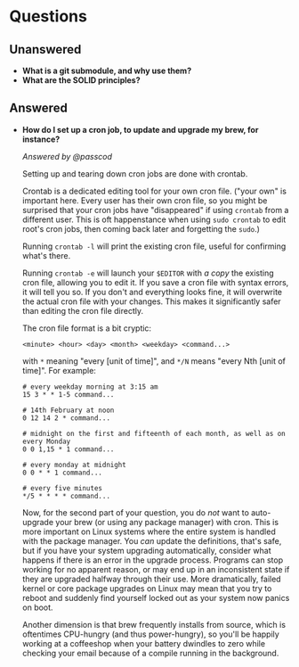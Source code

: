 # Questions

## Unanswered

- **What is a git submodule, and why use them?**
- **What are the SOLID principles?**

## Answered

- **How do I set up a cron job, to update and upgrade my brew, for instance?**

  _Answered by @passcod_

  Setting up and tearing down cron jobs are done with crontab.

  Crontab is a dedicated editing tool for your own cron file. ("your own" is
  important here. Every user has their own cron file, so you might be surprised
  that your cron jobs have "disappeared" if using `crontab` from a different user.
  This is oft happenstance when using `sudo crontab` to edit root's cron jobs,
  then coming back later and forgetting the `sudo`.)

  Running `crontab -l` will print the existing cron file, useful for confirming
  what's there.

  Running `crontab -e` will launch your `$EDITOR` with _a copy_ the existing cron
  file, allowing you to edit it. If you save a cron file with syntax errors, it
  will tell you so. If you don't and everything looks fine, it will overwrite the
  actual cron file with your changes. This makes it significantly safer than editing
  the cron file directly.

  The cron file format is a bit cryptic:

  ```
  <minute> <hour> <day> <month> <weekday> <command...>
  ```

  with `*` meaning "every [unit of time]", and `*/N` means "every Nth [unit of time]".
  For example:

  ```cron
  # every weekday morning at 3:15 am
  15 3 * * 1-5 command...

  # 14th February at noon
  0 12 14 2 * command...

  # midnight on the first and fifteenth of each month, as well as on every Monday
  0 0 1,15 * 1 command...

  # every monday at midnight
  0 0 * * 1 command...

  # every five minutes
  */5 * * * * command...
  ```

  Now, for the second part of your question, you do _not_ want to auto-upgrade
  your brew (or using any package manager) with cron. This is more important on
  Linux systems where the entire system is handled with the package manager. You
  _can_ update the definitions, that's safe, but if you have your system upgrading
  automatically, consider what happens if there is an error in the upgrade process.
  Programs can stop working for no apparent reason, or may end up in an inconsistent
  state if they are upgraded halfway through their use. More dramatically, failed
  kernel or core package upgrades on Linux may mean that you try to reboot and
  suddenly find yourself locked out as your system now panics on boot.

  Another dimension is that brew frequently installs from source, which is oftentimes
  CPU-hungry (and thus power-hungry), so you'll be happily working at a coffeeshop
  when your battery dwindles to zero while checking your email because of a compile
  running in the background.
